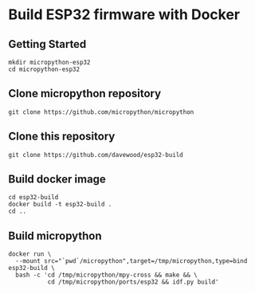 # Build ESP32 firmware with Docker

## Getting Started
```
mkdir micropython-esp32
cd micropython-esp32
```

## Clone micropython repository
```
git clone https://github.com/micropython/micropython
```

## Clone this repository
```
git clone https://github.com/davewood/esp32-build
```

## Build docker image
```
cd esp32-build
docker build -t esp32-build .
cd ..
```

## Build micropython
```
docker run \
  --mount src="`pwd`/micropython",target=/tmp/micropython,type=bind esp32-build \
  bash -c 'cd /tmp/micropython/mpy-cross && make && \
           cd /tmp/micropython/ports/esp32 && idf.py build'
```

